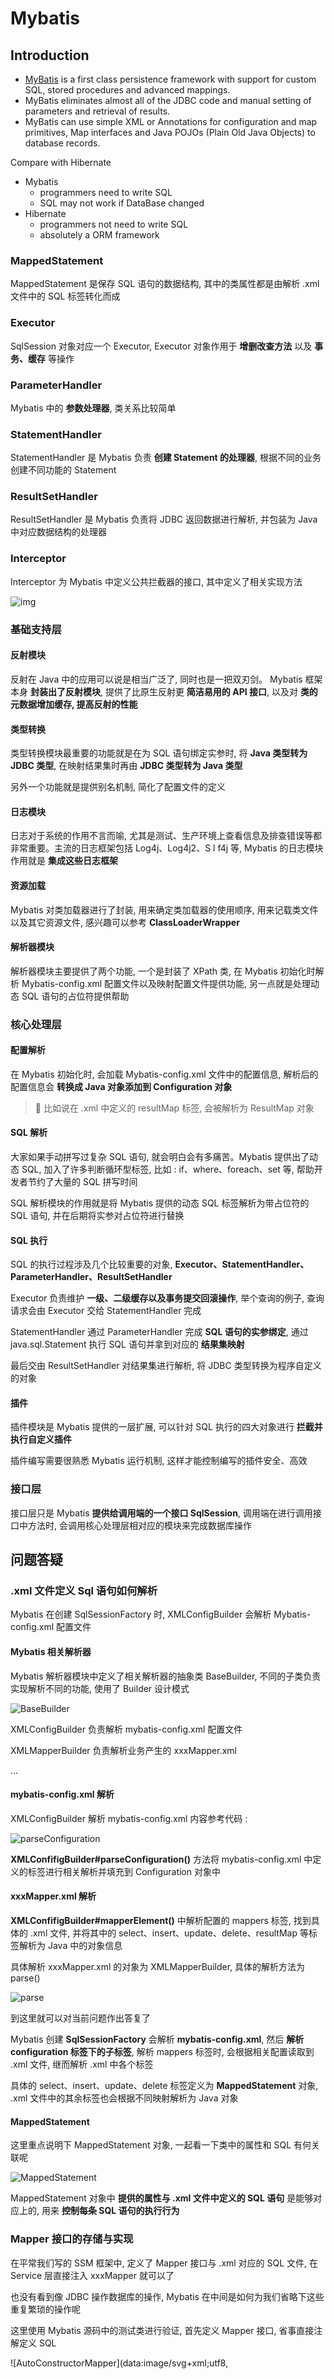 # Mybatis

## Introduction

- [MyBatis](https://mybatis.org/mybatis-3/) is a first class persistence framework with support for custom SQL, stored procedures and advanced mappings. 
- MyBatis eliminates almost all of the JDBC code and manual setting of parameters and retrieval of results. 
- MyBatis can use simple XML or Annotations for configuration and map primitives, Map interfaces and Java POJOs (Plain Old Java Objects) to database records.


Compare with Hibernate

- Mybatis
    - programmers need to write SQL 
    - SQL may not work if DataBase changed
- Hibernate
    - programmers not need to write SQL
    - absolutely a ORM framework



### MappedStatement

MappedStatement 是保存 SQL 语句的数据结构, 其中的类属性都是由解析 .xml 文件中的 SQL 标签转化而成

### Executor

SqlSession 对象对应一个 Executor, Executor 对象作用于 **增删改查方法** 以及 **事务、缓存** 等操作

### ParameterHandler

Mybatis 中的 **参数处理器**, 类关系比较简单

### StatementHandler

StatementHandler 是 Mybatis 负责 **创建 Statement 的处理器**, 根据不同的业务创建不同功能的 Statement

### ResultSetHandler

ResultSetHandler 是 Mybatis 负责将 JDBC 返回数据进行解析, 并包装为 Java 中对应数据结构的处理器

### Interceptor

Interceptor 为 Mybatis 中定义公共拦截器的接口, 其中定义了相关实现方法

![img](https://p3-juejin.byteimg.com/tos-cn-i-k3u1fbpfcp/d48fb3b5d8f9476a999312f6e7e22f67~tplv-k3u1fbpfcp-zoom-1.image?imageslim)

### 基础支持层

#### 反射模块

反射在 Java 中的应用可以说是相当广泛了, 同时也是一把双刃剑。 Mybatis 框架本身 **封装出了反射模块**, 提供了比原生反射更 **简洁易用的 API 接口**, 以及对 **类的元数据增加缓存, 提高反射的性能**

#### 类型转换

类型转换模块最重要的功能就是在为 SQL 语句绑定实参时, 将 **Java 类型转为 JDBC 类型**, 在映射结果集时再由 **JDBC 类型转为 Java 类型**

另外一个功能就是提供别名机制, 简化了配置文件的定义

#### 日志模块

日志对于系统的作用不言而喻, 尤其是测试、生产环境上查看信息及排查错误等都非常重要。主流的日志框架包括 Log4j、Log4j2、S l f4j 等, Mybatis 的日志模块作用就是 **集成这些日志框架**

#### 资源加载

Mybatis 对类加载器进行了封装, 用来确定类加载器的使用顺序, 用来记载类文件以及其它资源文件, 感兴趣可以参考 **ClassLoaderWrapper**

#### 解析器模块

解析器模块主要提供了两个功能, 一个是封装了 XPath 类, 在 Mybatis 初始化时解析 Mybatis-config.xml 配置文件以及映射配置文件提供功能, 另一点就是处理动态 SQL 语句的占位符提供帮助





### 核心处理层

#### 配置解析

在 Mybatis 初始化时, 会加载 Mybatis-config.xml 文件中的配置信息, 解析后的配置信息会 **转换成 Java 对象添加到 Configuration 对象**

> 📖 比如说在 .xml 中定义的 resultMap 标签, 会被解析为 ResultMap 对象

#### SQL 解析

大家如果手动拼写过复杂 SQL 语句, 就会明白会有多痛苦。Mybatis 提供出了动态 SQL, 加入了许多判断循环型标签, 比如 : if、where、foreach、set 等, 帮助开发者节约了大量的 SQL 拼写时间

SQL 解析模块的作用就是将 Mybatis 提供的动态 SQL 标签解析为带占位符的 SQL 语句, 并在后期将实参对占位符进行替换

#### SQL 执行

SQL 的执行过程涉及几个比较重要的对象, **Executor、StatementHandler、ParameterHandler、ResultSetHandler**

Executor 负责维护 **一级、二级缓存以及事务提交回滚操作**, 举个查询的例子, 查询请求会由 Executor 交给 StatementHandler 完成

StatementHandler 通过 ParameterHandler 完成 **SQL 语句的实参绑定**, 通过 java.sql.Statement 执行 SQL 语句并拿到对应的 **结果集映射**

最后交由 ResultSetHandler 对结果集进行解析, 将 JDBC 类型转换为程序自定义的对象

#### 插件

插件模块是 Mybatis 提供的一层扩展, 可以针对 SQL 执行的四大对象进行 **拦截并执行自定义插件**

插件编写需要很熟悉 Mybatis 运行机制, 这样才能控制编写的插件安全、高效

### 接口层

接口层只是 Mybatis **提供给调用端的一个接口 SqlSession**, 调用端在进行调用接口中方法时, 会调用核心处理层相对应的模块来完成数据库操作

## 问题答疑

### .xml 文件定义 Sql 语句如何解析

Mybatis 在创建 SqlSessionFactory 时, XMLConfigBuilder 会解析 Mybatis-config.xml 配置文件

#### Mybatis 相关解析器

Mybatis 解析器模块中定义了相关解析器的抽象类 BaseBuilder, 不同的子类负责实现解析不同的功能, 使用了 Builder 设计模式

![BaseBuilder](https://p3-juejin.byteimg.com/tos-cn-i-k3u1fbpfcp/83603426138d45b080675ad437e4e4fa~tplv-k3u1fbpfcp-zoom-1.image)

XMLConfigBuilder 负责解析 mybatis-config.xml 配置文件

XMLMapperBuilder 负责解析业务产生的 xxxMapper.xml

...

#### mybatis-config.xml 解析

XMLConfigBuilder 解析 mybatis-config.xml 内容参考代码 :

![parseConfiguration](https://p3-juejin.byteimg.com/tos-cn-i-k3u1fbpfcp/eef7daa43e6c4306b8e73823ea3e1858~tplv-k3u1fbpfcp-zoom-1.image)

**XMLConfifigBuilder#parseConfiguration()** 方法将 mybatis-config.xml 中定义的标签进行相关解析并填充到 Configuration 对象中

#### xxxMapper.xml 解析

**XMLConfifigBuilder#mapperElement()** 中解析配置的 mappers 标签, 找到具体的 .xml 文件, 并将其中的 select、insert、update、delete、resultMap 等标签解析为 Java 中的对象信息

具体解析 xxxMapper.xml 的对象为 XMLMapperBuilder, 具体的解析方法为 parse()

![parse](https://p3-juejin.byteimg.com/tos-cn-i-k3u1fbpfcp/a28eced384d841ed9e10f1c6247e8cd6~tplv-k3u1fbpfcp-zoom-1.image)

到这里就可以对当前问题作出答复了

Mybatis 创建 **SqlSessionFactory** 会解析 **mybatis-config.xml**, 然后 **解析 configuration 标签下的子标签**, 解析 mappers 标签时, 会根据相关配置读取到 .xml 文件, 继而解析 .xml 中各个标签

具体的 select、insert、update、delete 标签定义为 **MappedStatement** 对象, .xml 文件中的其余标签也会根据不同映射解析为 Java 对象

#### MappedStatement

这里重点说明下 MappedStatement 对象, 一起看一下类中的属性和 SQL 有何关联呢

![MappedStatement](https://p3-juejin.byteimg.com/tos-cn-i-k3u1fbpfcp/7bb2d67aafb04015a56aca983e4fb86e~tplv-k3u1fbpfcp-zoom-1.image)

MappedStatement 对象中 **提供的属性与 .xml 文件中定义的 SQL 语句** 是能够对应上的, 用来 **控制每条 SQL 语句的执行行为**

### Mapper 接口的存储与实现

在平常我们写的 SSM 框架中, 定义了 Mapper 接口与 .xml 对应的 SQL 文件, 在 Service 层直接注入 xxxMapper 就可以了

也没有看到像 JDBC 操作数据库的操作, Mybatis 在中间是如何为我们省略下这些重复繁琐的操作呢

这里使用 Mybatis 源码中的测试类进行验证, 首先定义 Mapper 接口, 省事直接注解定义 SQL

![AutoConstructorMapper](data:image/svg+xml;utf8,<?xml version="1.0"?><svg xmlns="http://www.w3.org/2000/svg" version="1.1" width="800" height="600"></svg>)

这里使用 SqlSession 来获取 Mapper 操作数据库, 测试方法如下

![primitiveSubjects](data:image/svg+xml;utf8,<?xml version="1.0"?><svg xmlns="http://www.w3.org/2000/svg" version="1.1" width="800" height="600"></svg>)

#### 创建 SqlSession

\#1 从 SqlSessionFactory 中打开一个 新的 SqlSession

#### 获取 Mapper 实例

\#2 就存在一个疑问点, 定义的 AutoConstructorMapper 明明是个接口, **为什么可以实例化为对象?**

#### 动态代理方法调用

\#3 通过创建的对象调用类中具体的方法, 这里具体聊一下 #2 操作

SqlSession 是一个接口, 有一个 **默认的实现类 DefaultSqlSession**, 类中包含了 Configuration 属性

Mapper 接口的信息以及 .xml 中 SQL 语句是在 Mybatis **初始化时添加** 到 Configuration 的 **MapperRegistry** 属性中的

![MapperRegistry#addMapper](data:image/svg+xml;utf8,<?xml version="1.0"?><svg xmlns="http://www.w3.org/2000/svg" version="1.1" width="800" height="600"></svg>)

\#2 中的 getMapper 就是从 MapperRegistry 中获取 Mapper

看一下 MapperRegistry 的类属性都有什么

![MapperRegistry](data:image/svg+xml;utf8,<?xml version="1.0"?><svg xmlns="http://www.w3.org/2000/svg" version="1.1" width="800" height="600"></svg>)

config 为 **保持全局唯一** 的 Configuration 对象引用

**knownMappers** 中 Key-Class 是 Mapper 对象, Value-MapperProxyFactory 是通过 Mapper 对象衍生出的 **Mapper 代理工厂**

再看一下 MapperProxyFactory 类的结构信息

![MapperProxyFactory](data:image/svg+xml;utf8,<?xml version="1.0"?><svg xmlns="http://www.w3.org/2000/svg" version="1.1" width="800" height="600"></svg>)

mapperInterface 属性是 Mapper 对象的引用, methodCache 的 key 是 Mapper 中的方法, value 是 Mapper 解析对应 SQL 产生的 MapperMethod

> 📖 Mybatis 设计 methodCache 属性时使用到了 **懒加载机制**, 在初始化时不会增加对应 Method, 而是在 **第一次调用时新增**

![cachedMapperMethod](data:image/svg+xml;utf8,<?xml version="1.0"?><svg xmlns="http://www.w3.org/2000/svg" version="1.1" width="800" height="600"></svg>)

MapperMethod 运行时数据如下, 比较容易理解

![MapperMethod 运行状态](data:image/svg+xml;utf8,<?xml version="1.0"?><svg xmlns="http://www.w3.org/2000/svg" version="1.1" width="800" height="600"></svg>)

通过一个实际例子帮忙理解一下 MapperRegistry 类关系, Mapper 初始化第一次调用的对象状态, 可以看到 methodCache 容量为0

![MapperRegistry 运行状态](data:image/svg+xml;utf8,<?xml version="1.0"?><svg xmlns="http://www.w3.org/2000/svg" version="1.1" width="800" height="600"></svg>)

我们目前已经知道 MapperRegistry 的类关系, 回头继续看一下第二步的 **MapperRegistry#getMapper**() 处理步骤

![getMapper](data:image/svg+xml;utf8,<?xml version="1.0"?><svg xmlns="http://www.w3.org/2000/svg" version="1.1" width="800" height="600"></svg>)

核心处理在 MapperProxyFactory#newInstance() 方法中, 继续跟进

![newInstance](data:image/svg+xml;utf8,<?xml version="1.0"?><svg xmlns="http://www.w3.org/2000/svg" version="1.1" width="800" height="600"></svg>)

MapperProxy **继承了 InvocationHandler 接口**, 通过 newInstance() 最终返回的是由 **Java Proxy 动态代理返回的动态代理实现类**

看到这里就清楚了步骤二中接口为什么能够被实例化, 返回的是 **接口的动态代理实现类**

### Mybatis Sql 的执行过程

根据 Mybatis SQL 执行流程图进一步了解

![Mybatis-SQL执行流程](data:image/svg+xml;utf8,<?xml version="1.0"?><svg xmlns="http://www.w3.org/2000/svg" version="1.1" width="800" height="600"></svg>)

大致可以分为以下几步操作:

> 📖 在前面的内容中, 知道了 Mybatis Mapper 是动态代理的实现, 查看 SQL 执行过程, 就需要紧跟实现了 InvocationHandler 的 MapperProxy 类

#### 执行增删改查

```java
@Select(" SELECT * FROM SUBJECT WHERE ID = #{id}")
PrimitiveSubject getSubject(@Param("id") final int id);
复制代码
```

我们以上述方法举例, 调用方通过 SqlSession 获取 Mapper 动态代理对象, 执行 Mapper 方法时会通过 **InvocationHandler 进行代理**

![MapperProxy](data:image/svg+xml;utf8,<?xml version="1.0"?><svg xmlns="http://www.w3.org/2000/svg" version="1.1" width="800" height="600"></svg>)

在 MapperMethod#execute 中, 根据 MapperMethod -> SqlCommand -> **SqlCommandType** 来确定增、删、改、查方法

> 📖 SqlCommandType 是一个枚举类型, 对应五种类型 UNKNOWN、INSERT、UPDATE、DELETE、SELECT、FLUSH

![execute](data:image/svg+xml;utf8,<?xml version="1.0"?><svg xmlns="http://www.w3.org/2000/svg" version="1.1" width="800" height="600"></svg>)

#### 参数处理

查询操作对应 SELECT 枚举值, if else 中判断为返回值是否集合、无返回值、单条查询等, 这里以查询单条记录作为入口

```java
Object param = method.convertArgsToSqlCommandParam(args);
result = sqlSession.selectOne(command.getName(), param);
复制代码
```

![convertArgsToSqlCommandParam_new](data:image/svg+xml;utf8,<?xml version="1.0"?><svg xmlns="http://www.w3.org/2000/svg" version="1.1" width="800" height="600"></svg>)

![参数解析](data:image/svg+xml;utf8,<?xml version="1.0"?><svg xmlns="http://www.w3.org/2000/svg" version="1.1" width="800" height="600"></svg>)

> 📖 这里能够解释一个之前困扰我的问题, 那就是为什么方法入参只有单个 `@Param("id")`, 但是参数 param 对象会存在两个键值对

继续查看 **SqlSession#selectOne** 方法, sqlSession 是一个接口, 具体还是要看实现类 **DefaultSqlSession**

![selectOne](data:image/svg+xml;utf8,<?xml version="1.0"?><svg xmlns="http://www.w3.org/2000/svg" version="1.1" width="800" height="600"></svg>)

因为单条和查询多条以及分页查询都是走的一个方法, 所以在查询的过程中, 会将分页的参数进行添加

![selectList](data:image/svg+xml;utf8,<?xml version="1.0"?><svg xmlns="http://www.w3.org/2000/svg" version="1.1" width="800" height="600"></svg>)

#### 执行器处理

在 Mybatis 源码中, 创建的执行器默认是 **CachingExecutor,** 使用了装饰者模式, 在类中保持了 **Executor** 接口的引用, **CachingExecutor** 在持有的执行器基础上增加了缓存的功能

![CachingExecutor#query](data:image/svg+xml;utf8,<?xml version="1.0"?><svg xmlns="http://www.w3.org/2000/svg" version="1.1" width="800" height="600"></svg>)

**delegate.query** 就是在具体的执行器了, 默认 **SimpleExecutor,** query 方法统一在抽象父类 **BaseExecutor** 中维护

![BaseExecutor#query](data:image/svg+xml;utf8,<?xml version="1.0"?><svg xmlns="http://www.w3.org/2000/svg" version="1.1" width="800" height="600"></svg>)

**BaseExecutor#queryFromDatabase** 方法执行了缓存占位符以及执行具体方法, 并将查询返回数据添加至缓存

![queryFromDatabase](data:image/svg+xml;utf8,<?xml version="1.0"?><svg xmlns="http://www.w3.org/2000/svg" version="1.1" width="800" height="600"></svg>)

**BaseExecutor#doQuery** 方法是由具体的 SimpleExecutor 实现

![doQuery](data:image/svg+xml;utf8,<?xml version="1.0"?><svg xmlns="http://www.w3.org/2000/svg" version="1.1" width="800" height="600"></svg>)

#### 执行 SQL

因为我们 SQL 中使用了参数占位符, 使用的是 **PreparedStatementHandler** 对象, 执行预编译SQL的 Handler, 实际使用 **PreparedStatement** 进行 SQL 调用

![PreparedStatementHandler_query](data:image/svg+xml;utf8,<?xml version="1.0"?><svg xmlns="http://www.w3.org/2000/svg" version="1.1" width="800" height="600"></svg>)

#### 返回数据解析

将 JDBC 返回类型转换为 Java 类型, 根据 resultSets 和 resultMap 进行转换

![handleResultSets](data:image/svg+xml;utf8,<?xml version="1.0"?><svg xmlns="http://www.w3.org/2000/svg" version="1.1" width="800" height="600"></svg>)

### 5.4 Mybatis 中分页如何实现

通过 Mybatis 执行分页 SQL 有两种实现方式, 一种是编写 SQL 时添加 LIMIT, 一种是全局处理

#### SQL 分页

```sql
<select id="getSubjectByPage" resultMap="resultAutoMap">
    SELECT * FROM SUBJECT LIMIT #{CURRINDEX} , #{PAGESIZE}
</select>
复制代码
```

#### 拦截器分页

上文说到, Mybatis 支持了插件扩展机制, 可以拦截到具体对象的方法以及对应入参级别

我们添加插件时需要实现 **Interceptor** 接口, 然后将插件写在 mybatis-config.xml 配置文件中或者添加相关注解, Mybatis 初始化时解析才能在项目启动时添加到插件容器中

![pluginElement](data:image/svg+xml;utf8,<?xml version="1.0"?><svg xmlns="http://www.w3.org/2000/svg" version="1.1" width="800" height="600"></svg>)

由一个 List 结构存储项目中全部拦截器, 通过 **Configuration#addInterceptor** 方法添加

![InterceptorChain](data:image/svg+xml;utf8,<?xml version="1.0"?><svg xmlns="http://www.w3.org/2000/svg" version="1.1" width="800" height="600"></svg>)

重点需要关注 **Interceptor#pluginAll** 中 plugin 方法, Interceptor 只是一个接口, plugin 方法只能由其实现类完成

![ExamplePlugin](data:image/svg+xml;utf8,<?xml version="1.0"?><svg xmlns="http://www.w3.org/2000/svg" version="1.1" width="800" height="600"></svg>)

Plugin 可以理解为是一个工具类, **Plugin#wrap** 返回的是一个动态代理类 

![wrap](data:image/svg+xml;utf8,<?xml version="1.0"?><svg xmlns="http://www.w3.org/2000/svg" version="1.1" width="800" height="600"></svg>)

这里使用一个测试的 Demo 看一下方法运行时的参数

![AlwaysMapPlugin](data:image/svg+xml;utf8,<?xml version="1.0"?><svg xmlns="http://www.w3.org/2000/svg" version="1.1" width="800" height="600"></svg>)

虽然是随便写的 Demo, 但是与正式使用的插件并无实际区别

![插件运行状态](https://p3-juejin.byteimg.com/tos-cn-i-k3u1fbpfcp/10c063fc192647f48be04462aad2e297~tplv-k3u1fbpfcp-zoom-1.image)

## 结言

相对于 Spring 而言，Mybatis 足够的轻巧，属于入门级的框架源码，但是里面用到的设计模式却不少，可以借鉴其中的设计进行套用业务代码。同时，掌握了 Mybatis 之后对阅读 SpringCloud、Dubbo 源码提供了不小的帮助，这里也希望看过文章的小伙伴对 Mybatis 的理解能加深印象